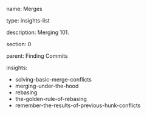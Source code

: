 name: Merges

type: insights-list

description: Merging 101.

section: 0

parent: Finding Commits

insights:
  - solving-basic-merge-conflicts
  - merging-under-the-hood
  - rebasing
  - the-golden-rule-of-rebasing
  - remember-the-results-of-previous-hunk-conflicts
